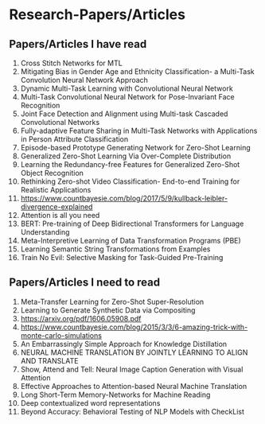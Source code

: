 # Research-Papers/Articles

## Papers/Articles I have read

1. Cross Stitch Networks for MTL
2. Mitigating Bias in Gender Age and Ethnicity Classification- a Multi-Task Convolution Neural Network Approach
3. Dynamic Multi-Task Learning with Convolutional Neural Network
4. Multi-Task Convolutional Neural Network for Pose-Invariant Face Recognition
5. Joint Face Detection and Alignment using Multi-task Cascaded Convolutional Networks
6. Fully-adaptive Feature Sharing in Multi-Task Networks with Applications in Person Attribute Classification
7. Episode-based Prototype Generating Network for Zero-Shot Learning 
8. Generalized Zero-Shot Learning Via Over-Complete Distribution
9. Learning the Redundancy-free Features for Generalized Zero-Shot Object Recognition
10. Rethinking Zero-shot Video Classification- End-to-end Training for Realistic Applications
11. https://www.countbayesie.com/blog/2017/5/9/kullback-leibler-divergence-explained
12. Attention is all you need
13. BERT: Pre-training of Deep Bidirectional Transformers for Language Understanding
14. Meta-Interpretive Learning of Data Transformation Programs (PBE)
15. Learning Semantic String Transformations from Examples
16. Train No Evil: Selective Masking for Task-Guided Pre-Training


## Papers/Articles I need to read

1. Meta-Transfer Learning for Zero-Shot Super-Resolution
2. Learning to Generate Synthetic Data via Compositing
4. https://arxiv.org/pdf/1606.05908.pdf 
5. https://www.countbayesie.com/blog/2015/3/3/6-amazing-trick-with-monte-carlo-simulations
6. An Embarrassingly Simple Approach for Knowledge Distillation
7. NEURAL MACHINE TRANSLATION BY JOINTLY LEARNING TO ALIGN AND TRANSLATE
8. Show, Attend and Tell: Neural Image Caption Generation with Visual Attention
9. Effective Approaches to Attention-based Neural Machine Translation
10. Long Short-Term Memory-Networks for Machine Reading
11. Deep contextualized word representations
12. Beyond Accuracy: Behavioral Testing of NLP Models with CheckList

